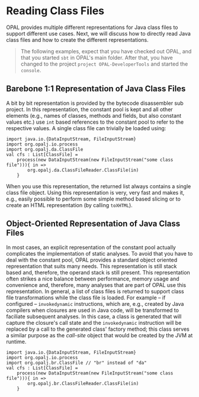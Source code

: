 # Reading Class Files
OPAL provides multiple different representations for Java class files to support different use cases. Next, we will discuss how to directly read Java class files and how to create the different representations.

> The following examples, expect that you have checked out OPAL, and that you started `sbt` in OPAL's main folder. After that, you have changed to the project `project OPAL-DeveloperTools` and started the `console`.

## Barebone 1:1 Representation of Java Class Files

 A bit by bit representation is provided by the bytecode disassembler sub project. In this representation, the constant pool is kept and all other elements (e.g., names of classes, methods and fields, but also constant values etc.) use `int` based references to the constant pool to refer to the respective values. A single class file can trivially be loaded using:

    import java.io.{DataInputStream, FileInputStream}
    import org.opalj.io.process
    import org.opalj.da.ClassFile
    val cfs : List[ClassFile] =
        process(new DataInputStream(new FileInputStream("some class file"))){ in =>
            org.opalj.da.ClassFileReader.ClassFile(in)
        }

When you use this representation, the returned list always contains a single class file object. Using this representation is very, very fast and makes it, e.g.,  easily possible to perform some simple method based slicing or to create an HTML representation (by calling `toXHTML`).


## Object-Oriented Representation of Java Class Files

In most cases, an explicit representation of the constant pool actually complicates the implementation of static analyses. To avoid that you have to deal with the constant pool, OPAL provides a standard object oriented representation that suits many needs. This representation is still stack based and, therefore, the operand stack is still present. This representation often strikes a nice balance between performance, memory usage and convenience and, therefore, many analyses that are part of OPAL use this representation. In general, a list of class files is returned to support class file transformations while the class file is loaded. For example – if configured – `invokedynamic` instructions, which are, e.g.,  created by Java compilers when closures are used in Java code, will be transformed to faciliate subsequent analyses. In this case, a class is generated that will capture the closure's call state and the `invokedynamic` instruction will be replaced by a call to the generated class' factory method; this class serves a similar purpose as the *call-site* object that would be created by the JVM at runtime.

    import java.io.{DataInputStream, FileInputStream}
    import org.opalj.io.process
    import org.opalj.br.ClassFile // "br" instead of "da"
    val cfs : List[ClassFile] =
        process(new DataInputStream(new FileInputStream("some class file"))){ in =>
            org.opalj.br.ClassFileReader.ClassFile(in)
        }
